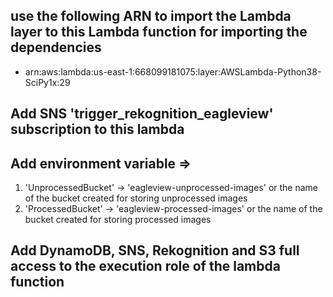 ## use the following ARN to import the Lambda layer to this Lambda function for importing the dependencies

- arn:aws:lambda:us-east-1:668099181075:layer:AWSLambda-Python38-SciPy1x:29

## Add SNS 'trigger_rekognition_eagleview' subscription to this lambda 

## Add environment variable => 
1. 'UnprocessedBucket' -> 'eagleview-unprocessed-images' or the name of the bucket created for storing unprocessed images
2. 'ProcessedBucket' -> 'eagleview-processed-images' or the name of the bucket created for storing processed images

## Add DynamoDB, SNS, Rekognition and S3 full access to the execution role of the lambda function 